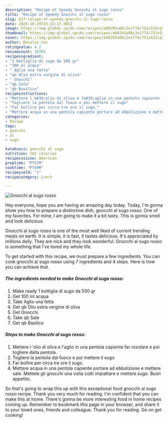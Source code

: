 ```yaml
---
description: "Recipe of Speedy Gnocchi al sugo rosso"
title: "Recipe of Speedy Gnocchi al sugo rosso"
slug: 617-recipe-of-speedy-gnocchi-al-sugo-rosso
date: 2020-10-29T15:33:17.065Z
image: https://img-global.cpcdn.com/recipes/e08393a06c2e1f74/751x532cq70/gnocchi-al-sugo-rosso-recipe-main-photo.jpg
thumbnail: https://img-global.cpcdn.com/recipes/e08393a06c2e1f74/751x532cq70/gnocchi-al-sugo-rosso-recipe-main-photo.jpg
cover: https://img-global.cpcdn.com/recipes/e08393a06c2e1f74/751x532cq70/gnocchi-al-sugo-rosso-recipe-main-photo.jpg
author: Rosalie Cox
ratingvalue: 4.2
reviewcount: 30703
recipeingredient:
- "1 bottiglia di sugo da 500 gr"
- "100 ml acqua"
- " Aglio una fetta"
- "qb Olio extra vergine di oliva"
- " Gnocchi"
- "qb Sale"
- "qb Basilico"
recipeinstructions:
- "Mettere l &#39;olio di oliva e l&#39;aglio in una pentola capiente far rosolare e poi togliere dalla pentola."
- "Togliere la pentola dal fuoco e poi mettere il sugo"
- "Far bollire per circa tre ore il sugo."
- "Mettere acqua in una pentola capiente portare ad ebbolizione e mettere sale. Mettete gli gnocchi una volta cotti impiattare e mettere sugo. Buon appetito."
categories:
- Recipe
tags:
- gnocchi
- al
- sugo

katakunci: gnocchi al sugo 
nutrition: 162 calories
recipecuisine: American
preptime: "PT37M"
cooktime: "PT49M"
recipeyield: "1"
recipecategory: Lunch

---
```



![Gnocchi al sugo rosso](https://img-global.cpcdn.com/recipes/e08393a06c2e1f74/751x532cq70/gnocchi-al-sugo-rosso-recipe-main-photo.jpg)

Hey everyone, hope you are having an amazing day today. Today, I'm gonna show you how to prepare a distinctive dish, gnocchi al sugo rosso. One of my favorites. For mine, I am going to make it a bit tasty. This is gonna smell and look delicious.

Gnocchi al sugo rosso is one of the most well liked of current trending meals on earth. It is simple, it is fast, it tastes delicious. It's appreciated by millions daily. They are nice and they look wonderful. Gnocchi al sugo rosso is something that I've loved my whole life.




To get started with this recipe, we must prepare a few ingredients. You can cook gnocchi al sugo rosso using 7 ingredients and 4 steps. Here is how you can achieve that.

<!--inarticleads1-->

##### The ingredients needed to make Gnocchi al sugo rosso:

1. Make ready 1 bottiglia di sugo da 500 gr
1. Get 100 ml acqua
1. Take  Aglio una fetta
1. Get qb Olio extra vergine di oliva
1. Get  Gnocchi
1. Take qb Sale
1. Get qb Basilico




<!--inarticleads2-->

##### Steps to make Gnocchi al sugo rosso:

1. Mettere l &#39;olio di oliva e l&#39;aglio in una pentola capiente far rosolare e poi togliere dalla pentola.
1. Togliere la pentola dal fuoco e poi mettere il sugo
1. Far bollire per circa tre ore il sugo.
1. Mettere acqua in una pentola capiente portare ad ebbolizione e mettere sale. Mettete gli gnocchi una volta cotti impiattare e mettere sugo. Buon appetito.




So that's going to wrap this up with this exceptional food gnocchi al sugo rosso recipe. Thank you very much for reading. I'm confident that you can make this at home. There's gonna be more interesting food in home recipes coming up. Remember to bookmark this page in your browser, and share it to your loved ones, friends and colleague. Thank you for reading. Go on get cooking!

